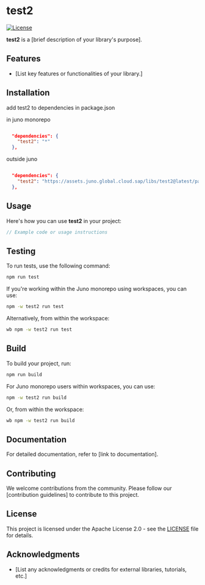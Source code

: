 # test2

[![License](https://img.shields.io/badge/License-Apache%202.0-blue.svg)](LICENSE)

**test2** is a [brief description of your library's purpose].

## Features

- [List key features or functionalities of your library.]

## Installation

add test2 to dependencies in package.json

in juno monorepo

```json

  "dependencies": {
    "test2": "*"
  },

```

outside juno

```json

  "dependencies": {
    "test2": "https://assets.juno.global.cloud.sap/libs/test2@latest/package.tgz"
  },

```

## Usage

Here's how you can use **test2** in your project:

```javascript
// Example code or usage instructions
```

## Testing

To run tests, use the following command:

```bash
npm run test
```

If you're working within the Juno monorepo using workspaces, you can use:

```bash
npm -w test2 run test
```

Alternatively, from within the workspace:

```bash
wb npm -w test2 run test
```

## Build

To build your project, run:

```bash
npm run build
```

For Juno monorepo users within workspaces, you can use:

```bash
npm -w test2 run build
```

Or, from within the workspace:

```bash
wb npm -w test2 run build
```

## Documentation

For detailed documentation, refer to [link to documentation].

## Contributing

We welcome contributions from the community. Please follow our [contribution guidelines] to contribute to this project.

## License

This project is licensed under the Apache License 2.0 - see the [LICENSE](LICENSE) file for details.

## Acknowledgments

- [List any acknowledgments or credits for external libraries, tutorials, etc.]
